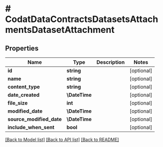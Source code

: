 # # CodatDataContractsDatasetsAttachmentsDatasetAttachment

## Properties

Name | Type | Description | Notes
------------ | ------------- | ------------- | -------------
**id** | **string** |  | [optional]
**name** | **string** |  | [optional]
**content_type** | **string** |  | [optional]
**date_created** | **\DateTime** |  | [optional]
**file_size** | **int** |  | [optional]
**modified_date** | **\DateTime** |  | [optional]
**source_modified_date** | **\DateTime** |  | [optional]
**include_when_sent** | **bool** |  | [optional]

[[Back to Model list]](../../README.md#models) [[Back to API list]](../../README.md#endpoints) [[Back to README]](../../README.md)
